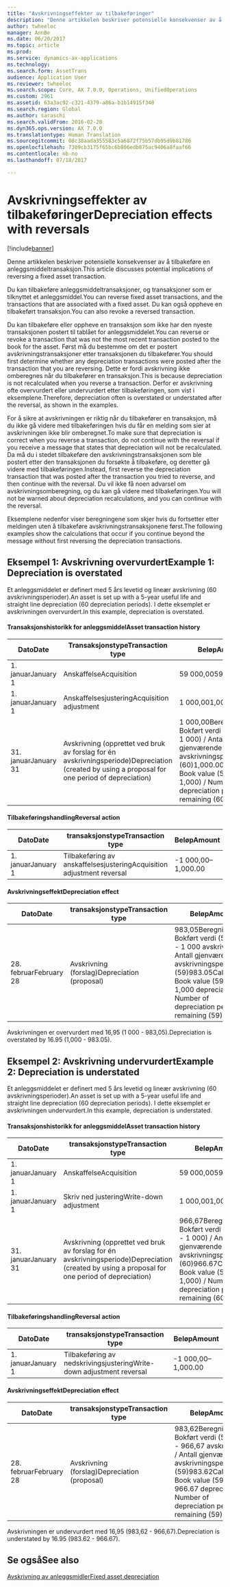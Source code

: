 ```yaml
---
title: "Avskrivningseffekter av tilbakeføringer"
description: "Denne artikkelen beskriver potensielle konsekvenser av å tilbakeføre en anleggsmiddeltransaksjon."
author: twheeloc
manager: AnnBe
ms.date: 06/20/2017
ms.topic: article
ms.prod: 
ms.service: dynamics-ax-applications
ms.technology: 
ms.search.form: AssetTrans
audience: Application User
ms.reviewer: twheeloc
ms.search.scope: Core, AX 7.0.0, Operations, UnifiedOperations
ms.custom: 2961
ms.assetid: 63a3ac92-c321-4379-a86a-b1b14915f340
ms.search.region: Global
ms.author: saraschi
ms.search.validFrom: 2016-02-28
ms.dyn365.ops.version: AX 7.0.0
ms.translationtype: Human Translation
ms.sourcegitcommit: 08c38aada355583c5a6872f75b57db95d9b81786
ms.openlocfilehash: 7309cb3175f65bc6b806edb875ac9406a8faaf66
ms.contentlocale: nb-no
ms.lasthandoff: 07/18/2017

---
```


# <a name="depreciation-effects-with-reversals"></a><span data-ttu-id="ac8cc-103">Avskrivningseffekter av tilbakeføringer</span><span class="sxs-lookup"><span data-stu-id="ac8cc-103">Depreciation effects with reversals</span></span>

[!include[banner](../includes/banner.md)]


<span data-ttu-id="ac8cc-104">Denne artikkelen beskriver potensielle konsekvenser av å tilbakeføre en anleggsmiddeltransaksjon.</span><span class="sxs-lookup"><span data-stu-id="ac8cc-104">This article discusses potential implications of reversing a fixed asset transaction.</span></span> 

<span data-ttu-id="ac8cc-105">Du kan tilbakeføre anleggsmiddeltransaksjoner, og transaksjoner som er tilknyttet et anleggsmiddel.</span><span class="sxs-lookup"><span data-stu-id="ac8cc-105">You can reverse fixed asset transactions, and the transactions that are associated with a fixed asset.</span></span> <span data-ttu-id="ac8cc-106">Du kan også oppheve en tilbakeført transaksjon.</span><span class="sxs-lookup"><span data-stu-id="ac8cc-106">You can also revoke a reversed transaction.</span></span> 

<span data-ttu-id="ac8cc-107">Du kan tilbakeføre eller oppheve en transaksjon som ikke har den nyeste transaksjonen postert til tablået for anleggsmiddelet.</span><span class="sxs-lookup"><span data-stu-id="ac8cc-107">You can reverse or revoke a transaction that was not the most recent transaction posted to the book for the asset.</span></span> <span data-ttu-id="ac8cc-108">Først må du bestemme om det er postert avskrivningstransaksjoner etter transaksjonen du tilbakefører.</span><span class="sxs-lookup"><span data-stu-id="ac8cc-108">You should first determine whether any depreciation transactions were posted after the transaction that you are reversing.</span></span> <span data-ttu-id="ac8cc-109">Dette er fordi avskrivning ikke omberegnes når du tilbakefører en transaksjon.</span><span class="sxs-lookup"><span data-stu-id="ac8cc-109">This is because depreciation is not recalculated when you reverse a transaction.</span></span> <span data-ttu-id="ac8cc-110">Derfor er avskrivning ofte overvurdert eller undervurdert etter tilbakeføringen, som vist i eksemplene.</span><span class="sxs-lookup"><span data-stu-id="ac8cc-110">Therefore, depreciation often is overstated or understated after the reversal, as shown in the examples.</span></span> 

<span data-ttu-id="ac8cc-111">For å sikre at avskrivningen er riktig når du tilbakefører en transaksjon, må du ikke gå videre med tilbakeføringen hvis du får en melding som sier at avskrivningen ikke blir omberegnet.</span><span class="sxs-lookup"><span data-stu-id="ac8cc-111">To make sure that depreciation is correct when you reverse a transaction, do not continue with the reversal if you receive a message that states that depreciation will not be recalculated.</span></span> <span data-ttu-id="ac8cc-112">Da må du i stedet tilbakeføre den avskrivningstransaksjonen som ble postert etter den transaksjonen du forsøkte å tilbakeføre, og deretter gå videre med tilbakeføringen.</span><span class="sxs-lookup"><span data-stu-id="ac8cc-112">Instead, first reverse the depreciation transaction that was posted after the transaction you tried to reverse, and then continue with the reversal.</span></span> <span data-ttu-id="ac8cc-113">Du vil ikke få noen advarsel om avskrivningsomberegning, og du kan gå videre med tilbakeføringen.</span><span class="sxs-lookup"><span data-stu-id="ac8cc-113">You will not be warned about depreciation recalculations, and you can continue with the reversal.</span></span> 

<span data-ttu-id="ac8cc-114">Eksemplene nedenfor viser beregningene som skjer hvis du fortsetter etter meldingen uten å tilbakeføre avskrivningstransaksjonene først.</span><span class="sxs-lookup"><span data-stu-id="ac8cc-114">The following examples show the calculations that occur if you continue beyond the message without first reversing the depreciation transactions.</span></span>

## <a name="example-1-depreciation-is-overstated"></a><span data-ttu-id="ac8cc-115"> Eksempel 1: Avskrivning overvurdert</span><span class="sxs-lookup"><span data-stu-id="ac8cc-115">Example 1: Depreciation is overstated</span></span>
<span data-ttu-id="ac8cc-116">Et anleggsmiddelet er definert med 5 års levetid og lineær avskrivning (60 avskrivningsperioder).</span><span class="sxs-lookup"><span data-stu-id="ac8cc-116">An asset is set up with a 5-year useful life and straight line depreciation (60 depreciation periods).</span></span> <span data-ttu-id="ac8cc-117">I dette eksemplet er avskrivningen overvurdert.</span><span class="sxs-lookup"><span data-stu-id="ac8cc-117">In this example, depreciation is overstated.</span></span>
#### <a name="asset-transaction-history"></a><span data-ttu-id="ac8cc-118">Transaksjonshistorikk for anleggsmiddel</span><span class="sxs-lookup"><span data-stu-id="ac8cc-118">Asset transaction history</span></span>

| <span data-ttu-id="ac8cc-119">Dato</span><span class="sxs-lookup"><span data-stu-id="ac8cc-119">Date</span></span>       | <span data-ttu-id="ac8cc-120">Transaksjonstype</span><span class="sxs-lookup"><span data-stu-id="ac8cc-120">Transaction type</span></span>                                                          | <span data-ttu-id="ac8cc-121">Beløp</span><span class="sxs-lookup"><span data-stu-id="ac8cc-121">Amount</span></span>                                    |
|------------|---------------------------------------------------------------------------|-------------------------------------------|
| <span data-ttu-id="ac8cc-122">1. januar</span><span class="sxs-lookup"><span data-stu-id="ac8cc-122">January 1</span></span>  | <span data-ttu-id="ac8cc-123">Anskaffelse</span><span class="sxs-lookup"><span data-stu-id="ac8cc-123">Acquisition</span></span>                                                               | <span data-ttu-id="ac8cc-124">59 000,00</span><span class="sxs-lookup"><span data-stu-id="ac8cc-124">59,000.00</span></span>                                 |
| <span data-ttu-id="ac8cc-125">1. januar</span><span class="sxs-lookup"><span data-stu-id="ac8cc-125">January 1</span></span>  | <span data-ttu-id="ac8cc-126">Anskaffelsesjustering</span><span class="sxs-lookup"><span data-stu-id="ac8cc-126">Acquisition adjustment</span></span>                                                    | <span data-ttu-id="ac8cc-127">1 000,00</span><span class="sxs-lookup"><span data-stu-id="ac8cc-127">1,000.00</span></span>                                  |
| <span data-ttu-id="ac8cc-128">31. januar</span><span class="sxs-lookup"><span data-stu-id="ac8cc-128">January 31</span></span> | <span data-ttu-id="ac8cc-129">Avskrivning (opprettet ved bruk av forslag for én avskrivningsperiode)</span><span class="sxs-lookup"><span data-stu-id="ac8cc-129">Depreciation (created by using a proposal for one period of depreciation)</span></span> | <span data-ttu-id="ac8cc-130">1 000,00Beregning: Bokført verdi (59 000 + 1 000) / Antall gjenværende avskrivningsperioder (60)</span><span class="sxs-lookup"><span data-stu-id="ac8cc-130">1,000.00Calculation: Book value (59,000 + 1,000) / Number of depreciation periods remaining (60)</span></span> |

#### <a name="reversal-action"></a><span data-ttu-id="ac8cc-131">Tilbakeføringshandling</span><span class="sxs-lookup"><span data-stu-id="ac8cc-131">Reversal action</span></span>

| <span data-ttu-id="ac8cc-132">Dato</span><span class="sxs-lookup"><span data-stu-id="ac8cc-132">Date</span></span>      | <span data-ttu-id="ac8cc-133">transaksjonstype</span><span class="sxs-lookup"><span data-stu-id="ac8cc-133">Transaction type</span></span>                | <span data-ttu-id="ac8cc-134">Beløp</span><span class="sxs-lookup"><span data-stu-id="ac8cc-134">Amount</span></span>    |
|-----------|---------------------------------|-----------|
| <span data-ttu-id="ac8cc-135">1. januar</span><span class="sxs-lookup"><span data-stu-id="ac8cc-135">January 1</span></span> | <span data-ttu-id="ac8cc-136">Tilbakeføring av anskaffelsesjustering</span><span class="sxs-lookup"><span data-stu-id="ac8cc-136">Acquisition adjustment reversal</span></span> | <span data-ttu-id="ac8cc-137">-1 000,00</span><span class="sxs-lookup"><span data-stu-id="ac8cc-137">–1,000.00</span></span> |

#### <a name="depreciation-effect"></a><span data-ttu-id="ac8cc-138">Avskrivningseffekt</span><span class="sxs-lookup"><span data-stu-id="ac8cc-138">Depreciation effect</span></span>

| <span data-ttu-id="ac8cc-139">Dato</span><span class="sxs-lookup"><span data-stu-id="ac8cc-139">Date</span></span>        | <span data-ttu-id="ac8cc-140">transaksjonstype</span><span class="sxs-lookup"><span data-stu-id="ac8cc-140">Transaction type</span></span>        | <span data-ttu-id="ac8cc-141">Beløp</span><span class="sxs-lookup"><span data-stu-id="ac8cc-141">Amount</span></span>                                                                                |
|-------------|-------------------------|---------------------------------------------------------------------------------------|
| <span data-ttu-id="ac8cc-142">28. februar</span><span class="sxs-lookup"><span data-stu-id="ac8cc-142">February 28</span></span> | <span data-ttu-id="ac8cc-143">Avskrivning (forslag)</span><span class="sxs-lookup"><span data-stu-id="ac8cc-143">Depreciation (proposal)</span></span> | <span data-ttu-id="ac8cc-144">983,05Beregning: Bokført verdi (59 000 - 1 000 avskrivning) / Antall gjenværende avskrivningsperioder (59)</span><span class="sxs-lookup"><span data-stu-id="ac8cc-144">983.05Calculation: Book value (59,000 - 1,000 depreciation) / Number of depreciation periods remaining (59)</span></span> |

<span data-ttu-id="ac8cc-145">Avskrivningen er overvurdert med 16,95 (1 000 - 983,05).</span><span class="sxs-lookup"><span data-stu-id="ac8cc-145">Depreciation is overstated by 16.95 (1,000 - 983.05).</span></span>

## <a name="example-2-depreciation-is-understated"></a><span data-ttu-id="ac8cc-146"> Eksempel 2: Avskrivning undervurdert</span><span class="sxs-lookup"><span data-stu-id="ac8cc-146">Example 2: Depreciation is understated</span></span>
<span data-ttu-id="ac8cc-147">Et anleggsmiddelet er definert med 5 års levetid og lineær avskrivning (60 avskrivningsperioder).</span><span class="sxs-lookup"><span data-stu-id="ac8cc-147">An asset is set up with a 5-year useful life and straight line depreciation (60 depreciation periods).</span></span> <span data-ttu-id="ac8cc-148">I dette eksemplet er avskrivningen undervurdert.</span><span class="sxs-lookup"><span data-stu-id="ac8cc-148">In this example, depreciation is understated.</span></span>
#### <a name="asset-transaction-history"></a><span data-ttu-id="ac8cc-149">Transaksjonshistorikk for anleggsmiddel</span><span class="sxs-lookup"><span data-stu-id="ac8cc-149">Asset transaction history</span></span>

| <span data-ttu-id="ac8cc-150">Dato</span><span class="sxs-lookup"><span data-stu-id="ac8cc-150">Date</span></span>       | <span data-ttu-id="ac8cc-151">transaksjonstype</span><span class="sxs-lookup"><span data-stu-id="ac8cc-151">Transaction type</span></span>                                                          | <span data-ttu-id="ac8cc-152">Beløp</span><span class="sxs-lookup"><span data-stu-id="ac8cc-152">Amount</span></span>                                      |
|------------|---------------------------------------------------------------------------|---------------------------------------------|
| <span data-ttu-id="ac8cc-153">1. januar</span><span class="sxs-lookup"><span data-stu-id="ac8cc-153">January 1</span></span>  | <span data-ttu-id="ac8cc-154">Anskaffelse</span><span class="sxs-lookup"><span data-stu-id="ac8cc-154">Acquisition</span></span>                                                               | <span data-ttu-id="ac8cc-155">59 000,00</span><span class="sxs-lookup"><span data-stu-id="ac8cc-155">59,000.00</span></span>                                   |
| <span data-ttu-id="ac8cc-156">1. januar</span><span class="sxs-lookup"><span data-stu-id="ac8cc-156">January 1</span></span>  | <span data-ttu-id="ac8cc-157">Skriv ned justering</span><span class="sxs-lookup"><span data-stu-id="ac8cc-157">Write-down adjustment</span></span>                                                     | <span data-ttu-id="ac8cc-158">1 000,00</span><span class="sxs-lookup"><span data-stu-id="ac8cc-158">1,000.00</span></span>                                    |
| <span data-ttu-id="ac8cc-159">31. januar</span><span class="sxs-lookup"><span data-stu-id="ac8cc-159">January 31</span></span> | <span data-ttu-id="ac8cc-160">Avskrivning (opprettet ved bruk av forslag for én avskrivningsperiode)</span><span class="sxs-lookup"><span data-stu-id="ac8cc-160">Depreciation (created by using a proposal for one period of depreciation)</span></span> | <span data-ttu-id="ac8cc-161">966,67Beregning: Bokført verdi (59 000 - 1 000) / Antall gjenværende avskrivningsperioder (60)</span><span class="sxs-lookup"><span data-stu-id="ac8cc-161">966.67Calculation: Book value (59,000 - 1,000) / Number of depreciation periods remaining (60)</span></span> |

#### <a name="reversal-action"></a><span data-ttu-id="ac8cc-162">Tilbakeføringshandling</span><span class="sxs-lookup"><span data-stu-id="ac8cc-162">Reversal action</span></span>

| <span data-ttu-id="ac8cc-163">Dato</span><span class="sxs-lookup"><span data-stu-id="ac8cc-163">Date</span></span>      | <span data-ttu-id="ac8cc-164">transaksjonstype</span><span class="sxs-lookup"><span data-stu-id="ac8cc-164">Transaction type</span></span>               | <span data-ttu-id="ac8cc-165">Beløp</span><span class="sxs-lookup"><span data-stu-id="ac8cc-165">Amount</span></span>    |
|-----------|--------------------------------|-----------|
| <span data-ttu-id="ac8cc-166">1. januar</span><span class="sxs-lookup"><span data-stu-id="ac8cc-166">January 1</span></span> | <span data-ttu-id="ac8cc-167">Tilbakeføring av nedskrivingsjustering</span><span class="sxs-lookup"><span data-stu-id="ac8cc-167">Write-down adjustment reversal</span></span> | <span data-ttu-id="ac8cc-168">-1 000,00</span><span class="sxs-lookup"><span data-stu-id="ac8cc-168">–1,000.00</span></span> |

#### <a name="depreciation-effect"></a><span data-ttu-id="ac8cc-169">Avskrivningseffekt</span><span class="sxs-lookup"><span data-stu-id="ac8cc-169">Depreciation effect</span></span>

| <span data-ttu-id="ac8cc-170">Dato</span><span class="sxs-lookup"><span data-stu-id="ac8cc-170">Date</span></span>        | <span data-ttu-id="ac8cc-171">transaksjonstype</span><span class="sxs-lookup"><span data-stu-id="ac8cc-171">Transaction type</span></span>        | <span data-ttu-id="ac8cc-172">Beløp</span><span class="sxs-lookup"><span data-stu-id="ac8cc-172">Amount</span></span>                                                                                       |
|-------------|-------------------------|----------------------------------------------------------------------------------------------|
| <span data-ttu-id="ac8cc-173">28. februar</span><span class="sxs-lookup"><span data-stu-id="ac8cc-173">February 28</span></span> | <span data-ttu-id="ac8cc-174">Avskrivning (forslag)</span><span class="sxs-lookup"><span data-stu-id="ac8cc-174">Depreciation (proposal)</span></span> | <span data-ttu-id="ac8cc-175">983,62Beregning: Bokført verdi (59 000 - 966,67 avskrivning) / Antall gjenværende avskrivningsperioder (59)</span><span class="sxs-lookup"><span data-stu-id="ac8cc-175">983.62Calculation: Book value (59,000 - 966.67 depreciation) / Number of depreciation periods remaining (59)</span></span> |

<span data-ttu-id="ac8cc-176">Avskrivningen er undervurdert med 16,95 (983,62 - 966,67).</span><span class="sxs-lookup"><span data-stu-id="ac8cc-176">Depreciation is understated by 16.95 (983.62 - 966.67).</span></span>



<a name="see-also"></a><span data-ttu-id="ac8cc-177">Se også</span><span class="sxs-lookup"><span data-stu-id="ac8cc-177">See also</span></span>
--------

[<span data-ttu-id="ac8cc-178">Avskrivning av anleggsmidler</span><span class="sxs-lookup"><span data-stu-id="ac8cc-178">Fixed asset depreciation</span></span>](fixed-asset-depreciation.md)




